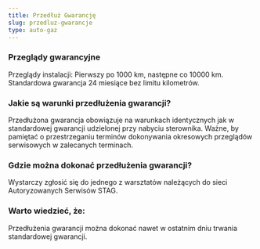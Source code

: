 ```yaml
---
title: Przedłuż Gwarancję
slug: przedluz-gwarancje
type: auto-gaz
---
```


### Przeglądy gwarancyjne

Przeglądy instalacji: Pierwszy po 1000 km, następne co 10000 km. Standardowa gwarancja 24 miesiące bez limitu kilometrów.

### Jakie są warunki przedłużenia gwarancji?

Przedłużona gwarancja obowiązuje na warunkach identycznych jak w standardowej gwarancji udzielonej przy nabyciu sterownika. Ważne, by pamiętać o przestrzeganiu terminów dokonywania okresowych przeglądów serwisowych w zalecanych terminach.

### Gdzie można dokonać przedłużenia gwarancji?

Wystarczy zgłosić się do jednego z warsztatów należących do sieci Autoryzowanych Serwisów STAG.

### Warto wiedzieć, że:

Przedłużenia gwarancji można dokonać nawet w ostatnim dniu trwania standardowej gwarancji.
